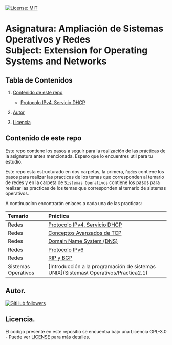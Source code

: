 
[![License: MIT](https://img.shields.io/github/license/frederickbor/ASOR)](LICENSE)

# Asignatura: Ampliación de Sistemas Operativos y Redes <br> Subject: Extension for Operating Systems and Networks

## Tabla de Contenidos

1. [Contenido de este repo](#Contenido-de-este-repo)
    - [Protocolo IPv4. Servicio DHCP](Redes/Practica1/Protocolo_IPv4_Servicio_DHCP.md)

2. [Autor](#Autor)
3. [Licencia](#Licencia)

## Contenido de este repo

Este repo contiene los pasos a seguir para la realización de las prácticas de la asignatura antes mencionada. Espero que lo encuentres util para tu estudio.

Este repo esta estructurado en dos carpetas, la primera, `Redes` contiene los pasos para realizar las practicas de los temas que corresponden al temario de redes y en la carpeta de `Sistemas Operativos` contiene los pasos para realizar las practicas de los temas que corresponden al temario de sistemas operativos.

A continuacion encontrarán enlaces a cada una de las practicas:

| Temario | Práctica |
| :---    |  :---   |
| Redes   | [Protocolo IPv4. Servicio DHCP](Redes/Practica1/Protocolo_IPv4_Servicio_DHCP.md) |
| Redes   | [Conceptos Avanzados de TCP]() |
| Redes   | [Domain Name System (DNS)]() |
| Redes   | [Protocolo IPv6]() |
| Redes   | [RIP y BGP]() |
| Sistemas Operativos | [Introducción a la programación de sistemas UNIX](Sistemas\ Operativos/Practica2.1) |

## Autor.

[![GitHub followers](https://img.shields.io/github/followers/FrederickBor?label=%40FrederickBor&style=social)](https://github.com/FrederickBor)

## Licencia.

El codigo presente en este repositio se encuentra bajo una Licencia GPL-3.0 - Puede ver [LICENSE](LICENSE) para más detalles.